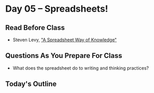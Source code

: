 # Day 05 – Spreadsheets!

## Read Before Class

* Steven Levy, ["A Spreadsheet Way of Knowledge"](https://www.wired.com/2014/10/a-spreadsheet-way-of-knowledge/)

## Questions As You Prepare For Class

* What does the spreadsheet do to writing and thinking practices?

## Today's Outline